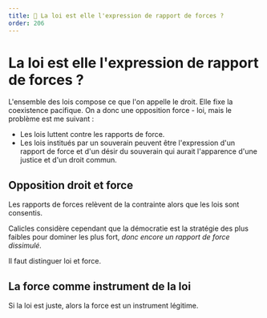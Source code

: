 ```yaml
---
title: 🚧 La loi est elle l'expression de rapport de forces ?
order: 206
---
```


# La loi est elle l'expression de rapport de forces ?

L'ensemble des lois compose ce que l'on appelle le droit. Elle fixe la coexistence pacifique. On a donc une opposition force - loi, mais le problème est me suivant :

- Les lois luttent contre les rapports de force.
- Les lois institués par un souverain peuvent être l'expression d'un rapport de force et d'un désir du souverain qui aurait l'apparence d'une justice et d'un droit commun.

## Opposition droit et force

Les rapports de forces relèvent de la contrainte alors que les lois sont consentis.

Calicles considère cependant que la démocratie est la stratégie des plus faibles pour dominer les plus fort, *donc encore un rapport de force dissimulé.*

Il faut distinguer loi et force.

## La force comme instrument de la loi

Si la loi est juste, alors la force est un instrument légitime. 